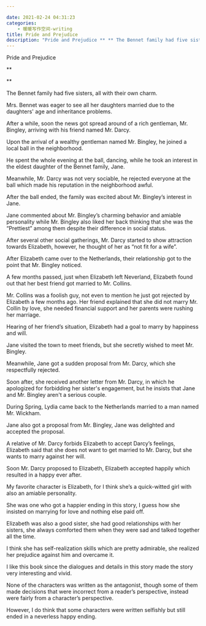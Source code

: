 ```yaml
---

date: 2021-02-24 04:31:23
categories:
    - 暖暖写作空间-writing
title: Pride and Prejudice
description: "Pride and Prejudice ** ** The Bennet family had five sisters, all with their own charm. Mrs. Bennet ..."
---
```


Pride and Prejudice 

**  
  
**

The Bennet family had five sisters, all with their own charm.

Mrs. Bennet was eager to see all her daughters married due to the daughters' age and inheritance problems.

After a while, soon the news got spread around of a rich gentleman, Mr. Bingley, arriving with his friend named Mr. Darcy.

Upon the arrival of a  wealthy gentleman named Mr. Bingley, he joined a local ball in the neighborhood.

He spent the whole evening at the ball, dancing, while he took an interest in the eldest daughter of the Bennet family, Jane. 

Meanwhile, Mr. Darcy was not very sociable, he rejected everyone at the ball which made his reputation in the neighborhood awful.

After the ball ended, the family was excited about Mr. Bingley’s interest in Jane.

Jane commented about Mr. Bingley’s charming behavior and amiable personality while Mr. Bingley also liked her back thinking that she was the “Prettiest” among them despite their difference in social status.

After several other social gatherings, Mr. Darcy started to show attraction towards Elizabeth, however, he thought of her as “not fit for a wife”.

After Elizabeth came over to the Netherlands, their relationship got to the point that Mr. Bingley noticed.

A few months passed, just when Elizabeth left Neverland, Elizabeth found out that her best friend got married to Mr. Collins.

Mr. Collins was a foolish guy, not even to mention he just got rejected by Elizabeth a few months ago. Her friend explained that she did not marry Mr. Collin by love, she needed financial support and her parents were rushing her marriage. 

Hearing of her friend’s situation, Elizabeth had a goal to marry by happiness and will.

Jane visited the town to meet friends, but she secretly wished to meet Mr. Bingley.

Meanwhile, Jane got a sudden proposal from Mr. Darcy, which she respectfully rejected.

Soon after, she received another letter from Mr. Darcy, in which he apologized for forbidding her sister's engagement, but he insists that Jane and Mr. Bingley aren't a serious couple.

During Spring, Lydia came back to the Netherlands married to a man named Mr. Wickham.

Jane also got a proposal from Mr. Bingley, Jane was delighted and accepted the proposal.

A relative of Mr. Darcy forbids Elizabeth to accept Darcy’s feelings, Elizabeth said that she does not want to get married to Mr. Darcy, but she wants to marry against her will.

Soon Mr. Darcy proposed to Elizabeth, Elizabeth accepted happily which resulted in a happy ever after.

My favorite character is Elizabeth, for I think she’s a quick-witted girl with also an amiable personality.

She was one who got a happier ending in this story, I guess how she insisted on marrying for love and nothing else paid off.

Elizabeth was also a good sister, she had good relationships with her sisters, she always comforted them when they were sad and talked together all the time.

I think she has self-realization skills which are pretty admirable, she realized her prejudice against him and overcame it.

I like this book since the dialogues and details in this story made the story very interesting and vivid. 

None of the characters was written as the antagonist, though some of them made decisions that were incorrect from a reader’s perspective, instead were fairly from a character’s perspective. 

However, I do think that some characters were written selfishly but still ended in a neverless happy ending.
